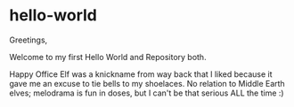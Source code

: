 # hello-world

Greetings,

Welcome to my first Hello World and Repository both.

Happy Office Elf was a knickname from way back that I liked because it gave me an excuse to tie bells to my shoelaces.
No relation to Middle Earth elves; melodrama is fun in doses, but I can't be that serious ALL the time :)
